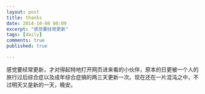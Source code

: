 ```yaml
---
layout: post
title: thanks
date: 2014-10-08 00:09
excerpt: "感觉要经常更新"
tags: [daily]
comments: true
published: true

---
```

感觉要经常更新，才对得起特地打开网页进来看的小伙伴，原本的日更被一个人的旅行过后综合症以及成年综合症搞的两三天更新一次。现在还在一片混沌之中，不过明天又是新的一天，晚安。

